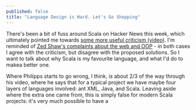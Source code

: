 ```yaml
---
published: false
title: "Language Design is Hard. Let's Go Shopping"
---
```


There's been a bit of fuss around Scala on Hacker News this week, which ultimately pointed me towards [some more useful criticism (video)](http://www.youtube.com/watch?v=TS1lpKBMkgg). I'm reminded of [Zed Shaw's complaints about the web and OOP](http://vimeo.com/43380467) - in both cases I agree with the criticism, but disagree with the proposed solutions. So I want to talk about why Scala is my favourite language, and what I'd do to makea better one.

Where Philipps starts to go wrong, I think, is about 2/3 of the way through his video, where he says that for a typical project we have maybe four layers of languages involved: ant XML, Java, and Scala. Leaving aside where the extra one came from, this is simply false for modern Scala projects: it's very much possible to have a 